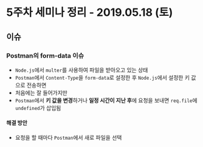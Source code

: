 # 5주차 세미나 정리 - 2019.05.18 (토)

## 이슈

### Postman의 form-data 이슈

- `Node.js`에서 `multer`를 사용하여 파일을 받아오고 있는 상태
- `Postman`에서 `Content-Type`을 `form-data`로 설정한 후 `Node.js`에서 설정한 키 값으로 전송하면
- 처음에는 잘 들어가지만
- `Postman`에서 **키 값을 변경**하거나 **일정 시간이 지난 후**에 요청을 보내면 `req.file`에 `undefined`가 삽입됨

#### 해결 방안

- 요청을 할 때마다 `Postman`에서 새로 파일을 선택
